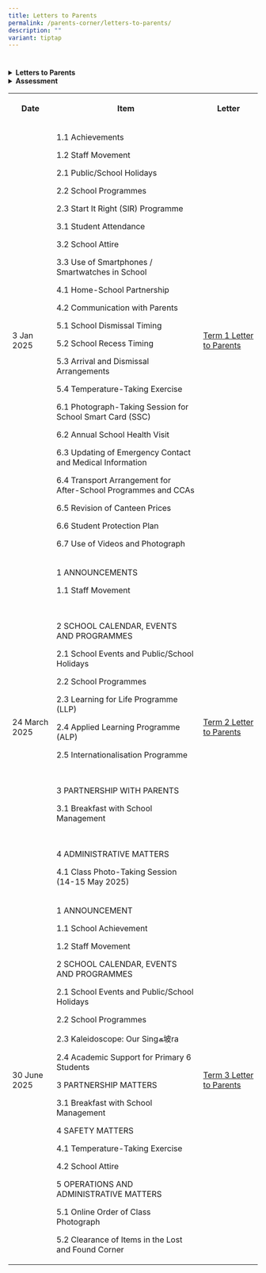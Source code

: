```yaml
---
title: Letters to Parents
permalink: /parents-corner/letters-to-parents/
description: ""
variant: tiptap
---
```

<h1></h1>
<div data-type="detailGroup" class="isomer-accordion isomer-accordion-white">
<details class="isomer-details">
<summary><strong>Letters to Parents</strong>
</summary>
<div data-type="detailsContent" class="isomer-details-content">
<table style="minWidth: 75px">
<colgroup>
<col>
<col>
<col>
</colgroup>
<tbody>
<tr>
<th rowspan="1" colspan="1">
<p>Date</p>
</th>
<th rowspan="1" colspan="1">
<p>Item</p>
</th>
<th rowspan="1" colspan="1">
<p>Letter</p>
</th>
</tr>
<tr>
<td rowspan="1" colspan="1">
<p>3 Jan 2025</p>
</td>
<td rowspan="1" colspan="1">
<p>1.1 Achievements</p>
<p>1.2 Staff Movement</p>
<p>2.1 Public/School Holidays</p>
<p>2.2 School Programmes</p>
<p>2.3 Start It Right (SIR) Programme</p>
<p>3.1 Student Attendance</p>
<p>3.2 School Attire</p>
<p>3.3 Use of Smartphones / Smartwatches in School</p>
<p>4.1 Home-School Partnership</p>
<p>4.2 Communication with Parents</p>
<p>5.1 School Dismissal Timing</p>
<p>5.2 School Recess Timing</p>
<p>5.3 Arrival and Dismissal Arrangements</p>
<p>5.4 Temperature-Taking Exercise</p>
<p>6.1 Photograph-Taking Session for School Smart Card (SSC)</p>
<p>6.2 Annual School Health Visit</p>
<p>6.3 Updating of Emergency Contact and Medical Information</p>
<p>6.4 Transport Arrangement for After-School Programmes and CCAs</p>
<p>6.5 Revision of Canteen Prices</p>
<p>6.6 Student Protection Plan</p>
<p>6.7 Use of Videos and Photograph</p>
</td>
<td rowspan="1" colspan="1">
<p><a href="/files/Parents Corner/Letters to Parents/2025_001_Letter_to_Parents_Term_1_Final.pdf" rel="noopener nofollow" target="_blank">Term 1 Letter to Parents</a>
</p>
</td>
</tr>
<tr>
<td rowspan="1" colspan="1">
<p>24 March 2025</p>
</td>
<td rowspan="1" colspan="1">
<p>1 ANNOUNCEMENTS</p>
<p>1.1 Staff Movement</p>
<p>&nbsp;</p>
<p>2 SCHOOL CALENDAR, EVENTS AND PROGRAMMES</p>
<p>2.1 School Events and Public/School Holidays</p>
<p>2.2 School Programmes</p>
<p>2.3 Learning for Life Programme (LLP)</p>
<p>2.4 Applied Learning Programme (ALP)</p>
<p>2.5 Internationalisation Programme</p>
<p>&nbsp;</p>
<p>3 PARTNERSHIP WITH PARENTS</p>
<p>3.1 Breakfast with School Management</p>
<p>&nbsp;</p>
<p>4 ADMINISTRATIVE MATTERS</p>
<p>4.1 Class Photo-Taking Session (14-15 May 2025)</p>
</td>
<td rowspan="1" colspan="1">
<p><a href="/files/Parents Corner/Letters to Parents/2025_30_Letter_to_Parents_Term_2.pdf" rel="noopener nofollow" target="_blank">Term 2 Letter to Parents</a>
</p>
</td>
</tr>
<tr>
<td rowspan="1" colspan="1">
<p>30 June 2025</p>
</td>
<td rowspan="1" colspan="1">
<p>1 ANNOUNCEMENT</p>
<p>1.1 School Achievement</p>
<p>1.2 Staff Movement</p>
<p></p>
<p>2 SCHOOL CALENDAR, EVENTS AND PROGRAMMES</p>
<p>2.1 School Events and Public/School Holidays</p>
<p>2.2 School Programmes</p>
<p>2.3 Kaleidoscope: Our Singக坡ra</p>
<p>2.4 Academic Support for Primary 6 Students</p>
<p></p>
<p>3 PARTNERSHIP MATTERS</p>
<p>3.1 Breakfast with School Management</p>
<p></p>
<p>4 SAFETY MATTERS</p>
<p>4.1 Temperature-Taking Exercise</p>
<p>4.2 School Attire</p>
<p></p>
<p>5 OPERATIONS AND ADMINISTRATIVE MATTERS</p>
<p>5.1 Online Order of Class Photograph</p>
<p>5.2 Clearance of Items in the Lost and Found Corner</p>
</td>
<td rowspan="1" colspan="1">
<p><a href="/files/Parents Corner/Letters to Parents/2025_Letter_to_Parents___Term_3.pdf" rel="noopener nofollow" target="_blank">Term 3 Letter to Parents</a>
</p>
</td>
</tr>
</tbody>
</table>
</div>
</details>
<details class="isomer-details">
<summary><strong>Assessment</strong>
</summary>
<div data-type="detailsContent" class="isomer-details-content">
<p></p>
</div>
</details>
</div>
<p></p>
<p></p>
<p></p>
<p></p>
<table style="minWidth: 75px">
<colgroup>
<col>
<col>
<col>
</colgroup>
<tbody>
<tr>
<th rowspan="1" colspan="1">
<p>Date</p>
</th>
<th rowspan="1" colspan="1">
<p>Item</p>
</th>
<th rowspan="1" colspan="1">
<p>Letter</p>
</th>
</tr>
<tr>
<td rowspan="1" colspan="1">
<p>3 Jan 2025</p>
</td>
<td rowspan="1" colspan="1">
<p>1.1 Achievements</p>
<p>1.2 Staff Movement</p>
<p>2.1 Public/School Holidays</p>
<p>2.2 School Programmes</p>
<p>2.3 Start It Right (SIR) Programme</p>
<p>3.1 Student Attendance</p>
<p>3.2 School Attire</p>
<p>3.3 Use of Smartphones / Smartwatches in School</p>
<p>4.1 Home-School Partnership</p>
<p>4.2 Communication with Parents</p>
<p>5.1 School Dismissal Timing</p>
<p>5.2 School Recess Timing</p>
<p>5.3 Arrival and Dismissal Arrangements</p>
<p>5.4 Temperature-Taking Exercise</p>
<p>6.1 Photograph-Taking Session for School Smart Card (SSC)</p>
<p>6.2 Annual School Health Visit</p>
<p>6.3 Updating of Emergency Contact and Medical Information</p>
<p>6.4 Transport Arrangement for After-School Programmes and CCAs</p>
<p>6.5 Revision of Canteen Prices</p>
<p>6.6 Student Protection Plan</p>
<p>6.7 Use of Videos and Photograph</p>
</td>
<td rowspan="1" colspan="1">
<p><a href="/files/Parents Corner/Letters to Parents/2025_001_Letter_to_Parents_Term_1_Final.pdf" rel="noopener nofollow" target="_blank">Term 1 Letter to Parents</a>
</p>
</td>
</tr>
<tr>
<td rowspan="1" colspan="1">
<p>24 March 2025</p>
</td>
<td rowspan="1" colspan="1">
<p>1 ANNOUNCEMENTS</p>
<p>1.1 Staff Movement</p>
<p>&nbsp;</p>
<p>2 SCHOOL CALENDAR, EVENTS AND PROGRAMMES</p>
<p>2.1 School Events and Public/School Holidays</p>
<p>2.2 School Programmes</p>
<p>2.3 Learning for Life Programme (LLP)</p>
<p>2.4 Applied Learning Programme (ALP)</p>
<p>2.5 Internationalisation Programme</p>
<p>&nbsp;</p>
<p>3 PARTNERSHIP WITH PARENTS</p>
<p>3.1 Breakfast with School Management</p>
<p>&nbsp;</p>
<p>4 ADMINISTRATIVE MATTERS</p>
<p>4.1 Class Photo-Taking Session (14-15 May 2025)</p>
</td>
<td rowspan="1" colspan="1">
<p><a href="/files/Parents Corner/Letters to Parents/2025_30_Letter_to_Parents_Term_2.pdf" rel="noopener nofollow" target="_blank">Term 2 Letter to Parents</a>
</p>
</td>
</tr>
<tr>
<td rowspan="1" colspan="1">
<p>30 June 2025</p>
</td>
<td rowspan="1" colspan="1">
<p>1 ANNOUNCEMENT</p>
<p>1.1 School Achievement</p>
<p>1.2 Staff Movement</p>
<p></p>
<p>2 SCHOOL CALENDAR, EVENTS AND PROGRAMMES</p>
<p>2.1 School Events and Public/School Holidays</p>
<p>2.2 School Programmes</p>
<p>2.3 Kaleidoscope: Our Singக坡ra</p>
<p>2.4 Academic Support for Primary 6 Students</p>
<p></p>
<p>3 PARTNERSHIP MATTERS</p>
<p>3.1 Breakfast with School Management</p>
<p></p>
<p>4 SAFETY MATTERS</p>
<p>4.1 Temperature-Taking Exercise</p>
<p>4.2 School Attire</p>
<p></p>
<p>5 OPERATIONS AND ADMINISTRATIVE MATTERS</p>
<p>5.1 Online Order of Class Photograph</p>
<p>5.2 Clearance of Items in the Lost and Found Corner</p>
</td>
<td rowspan="1" colspan="1">
<p><a href="/files/Parents Corner/Letters to Parents/2025_Letter_to_Parents___Term_3.pdf" rel="noopener nofollow" target="_blank">Term 3 Letter to Parents</a>
</p>
</td>
</tr>
</tbody>
</table>
<p></p>